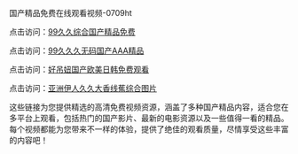 国产精品免费在线观看视频-0709ht

点击访问：<a href="https://heiliaoll4qsx.pages.dev">99久久综合国产精品免费</a>

点击访问：<a href="https://heiliaowzu4ur.pages.dev">99久久久无码国产AAA精品</a>

点击访问：<a href="https://heiliaozj3tjd.pages.dev">好吊妞国产欧美日韩免费观看</a>

点击访问：<a href="https://heiliaoe8ajia.pages.dev">亚洲伊人久久大香线蕉综合图片</a>

这些链接为您提供精选的高清免费视频资源，涵盖了多种国产精品内容，适合您在多平台上观看，包括热门的国产影片、最新的电影资源以及一些值得一看的精品。每个视频都能为您带来不一样的体验，提供了绝佳的观看质量，尽情享受这些丰富的内容吧！

<span style="display:none;">[Canonical link](https://github.com/thuoc20250709/thuoc3 ）</span>
